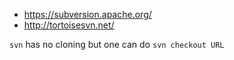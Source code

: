 - https://subversion.apache.org/
- http://tortoisesvn.net/

`svn` has no cloning but one can do `svn checkout URL`
